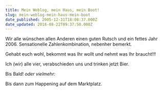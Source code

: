 ```yaml
---
title: Mein Weblog, mein Haus, mein Boot!
slug: mein-weblog-mein-haus-mein-boot
date_published: 2005-12-31T18:08:37.000Z
date_updated: 2018-08-22T09:37:50.000Z
---
```


Wir alle wünschen allen Anderen einen guten Rutsch und ein fettes Jahr 2006. Sensationelle Zahlenkombination, nebenher bemerkt.

Gehabt euch wohl, bekommt was Ihr wollt und nehmt was Ihr braucht!!!

Ich (wir) alle vier, verabschieden uns und trinken jetzt Bier.

Bis Bald! *oder vielmehr:*

Bis dann zum Happening auf dem Marktplatz.
